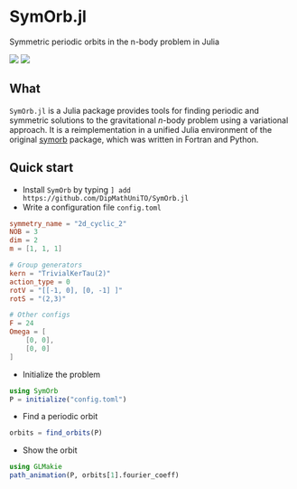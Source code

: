 # SymOrb.jl

Symmetric periodic orbits in the n-body problem in Julia

[![](https://img.shields.io/badge/docs-stable-blue.svg)](https://dipmathunito.github.io/SymOrb.jl/stable/)
[![](https://img.shields.io/badge/docs-dev-blue.svg)](https://dipmathunito.github.io/SymOrb.jl/dev/)

## What

`SymOrb.jl` is a Julia package provides tools for finding periodic and symmetric solutions to the gravitational $n$-body problem using a variational approach. It is a reimplementation in a unified Julia environment of the original [symorb](https://github.com/dlfer/symorb) package, which was written in Fortran and Python.

## Quick start
- Install `SymOrb` by typing `] add https://github.com/DipMathUniTO/SymOrb.jl`
- Write a configuration file `config.toml` 
```toml
symmetry_name = "2d_cyclic_2"
NOB = 3
dim = 2
m = [1, 1, 1]

# Group generators
kern = "TrivialKerTau(2)"
action_type = 0
rotV = "[[-1, 0], [0, -1] ]"
rotS = "(2,3)"

# Other configs
F = 24
Omega = [
    [0, 0],
    [0, 0]
]
```
- Initialize the problem
```julia
using SymOrb
P = initialize("config.toml")
```
- Find a periodic orbit
```julia
orbits = find_orbits(P)
```
- Show the orbit
```julia
using GLMakie
path_animation(P, orbits[1].fourier_coeff)
```